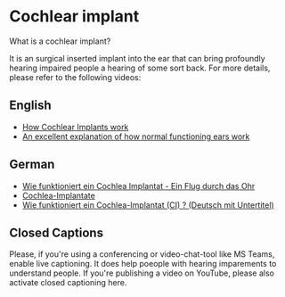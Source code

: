 # Cochlear implant
What is a cochlear implant?

It is an surgical inserted implant into the ear that can bring profoundly hearing impaired people a hearing of some sort back. For more details, please refer to the following videos:

## English
* [How Cochlear Implants work](https://www.youtube.com/watch?v=Vm0nZH9RahE)
* [An excellent explanation of how normal functioning ears work](https://www.youtube.com/watch?v=eQEaiZ2j9oc)

## German
* [Wie funktioniert ein Cochlea Implantat - Ein Flug durch das Ohr](https://www.youtube.com/watch?v=SWH-qj0TykE&list=PLaWqDORBWYr9mb9ZEtz3u_ykfddeIu14A&index=2&t=0s)
* [Cochlea-Implantate](https://www.cochlear.com/de_ch/home/understand/hearing-and-hl/hl-treatments/cochlear-implant)
* [Wie funktioniert ein Cochlea-Implantat (CI) ? (Deutsch mit Untertitel)](https://www.youtube.com/watch?time_continue=41&v=WSA9bxR0lNI&feature=emb_logo)

## Closed Captions
Please, if you're using a conferencing or video-chat-tool like MS Teams, enable live captioning. It does help poeople with hearing imparements to understand people. If you're publishing a video on YouTube, please also activate closed captioning here. 
